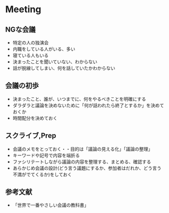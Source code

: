 # Meeting

## NGな会議
- 特定の人の独演会
- 内職をしている人がいる、多い
- 寝ている人もいる
- 決まったことを聞いていない、わからない
- 話が脱線してしまい、何を話していたかわからない

## 会議の初歩
- 決まったこと、誰が、いつまでに、何をやるべきことを明確にする
- ダラダラと議論を決めないために「何が話われたら終了とするか」を決めておくか
- 時間配分を決めておく

## スクライブ,Prep
- 会議のメモをとっておく・・目的は「議論の見える化」「議論の整理」
- キーワードや記号で内容を端折る
- ファシリテートしながら議論の内容を整理する、まとめる、確認する
- あらかじめ会議の設計(どう言う議題にするか、参加者はだれか、どう言う不満がでてくるか)をしておく


## 参考文献
- 「世界で一番やさしい会議の教科書」
